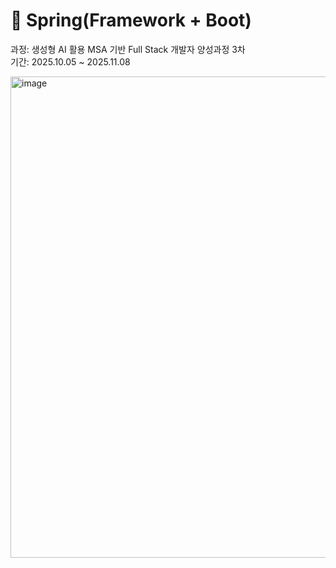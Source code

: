 # 📖 Spring(Framework + Boot)
과정: 생성형 AI 활용 MSA 기반 Full Stack 개발자 양성과정 3차  
기간: 2025.10.05 ~ 2025.11.08

<img width="1182" height="770" alt="image" src="https://github.com/user-attachments/assets/ad8ad01a-ae71-4a9d-a094-4348a4c21042" />
